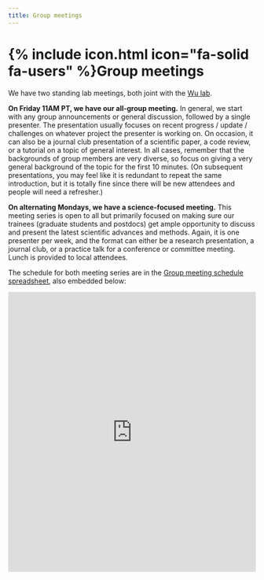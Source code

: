 ```yaml
---
title: Group meetings
---
```


# {% include icon.html icon="fa-solid fa-users" %}Group meetings

We have two standing lab meetings, both joint with the [Wu lab](https://wulab.io).

**On Friday 11AM PT, we have our all-group meeting.** In general, we start with any group announcements or general discussion, followed by a single presenter.  The presentation usually focuses on recent progress / update / challenges on whatever project the presenter is working on. On occasion, it can also be a journal club presentation of a scientific paper, a code review, or a tutorial on a topic of general interest.  In all cases, remember that the backgrounds of group members are very diverse, so focus on giving a very general background of the topic for the first 10 minutes. (On subsequent presentations, you may feel like it is redundant to repeat the same introduction, but it is totally fine since there will be new attendees and people will need a refresher.)

**On alternating Mondays, we have a science-focused meeting.** This meeting series is open to all but primarily focused on making sure our trainees (graduate students and postdocs) get ample opportunity to discuss and present the latest scientific advances and methods.  Again, it is one presenter per week, and the format can either be a research presentation, a journal club, or a practice talk for a conference or committee meeting. Lunch is provided to local attendees.

The schedule for both meeting series are in the [Group meeting schedule spreadsheet](https://docs.google.com/spreadsheets/d/1oLJCLo96_LNCmBe0UcdFJMuym_bSV7hGhyVTloLJu4w/edit#gid=0), also embedded below:


<style>
.responsive-wrap iframe{ max-width: 100%;}
</style>
<div class="responsive-wrap">
<!-- this is the embed code provided by Google -->
  <iframe src="https://docs.google.com/spreadsheets/d/1oLJCLo96_LNCmBe0UcdFJMuym_bSV7hGhyVTloLJu4w/edit#" frameborder="0" width="960" height="569" allowfullscreen="true" mozallowfullscreen="true" webkitallowfullscreen="true"></iframe>
<!-- Google embed ends -->
</div>
